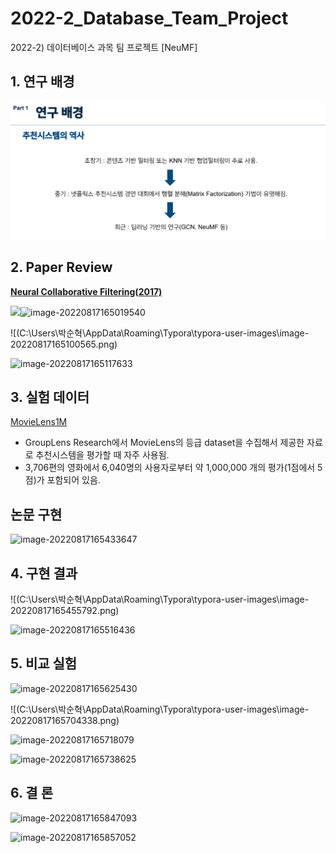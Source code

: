 # 2022-2_Database_Team_Project
2022-2) 데이터베이스 과목 팀 프로젝트 [NeuMF]



## 1. 연구 배경

![image-20220817164325885](README_PNG/image-20220817164325885.png)



## 2. Paper Review

[**Neural Collaborative Filtering(2017)**](https://dl.acm.org/doi/pdf/10.1145/3038912.3052569)

![](C:\Users\박순혁\AppData\Roaming\Typora\typora-user-images\image-20220817164947662.png)![image-20220817165019540](C:\Users\박순혁\AppData\Roaming\Typora\typora-user-images\image-20220817165019540.png)

![(C:\Users\박순혁\AppData\Roaming\Typora\typora-user-images\image-20220817165100565.png)

![image-20220817165117633](C:\Users\박순혁\AppData\Roaming\Typora\typora-user-images\image-20220817165117633.png)



## 3. 실험 데이터

[MovieLens1M](https://guoguibing.github.io/librec/datasets)

- GroupLens Research에서 MovieLens의 등급 dataset을 수집해서 제공한 자료로 추천시스템을 평가할 때 자주 사용됨.
- 3,706편의 영화에서 6,040명의 사용자로부터 약 1,000,000 개의 평가(1점에서 5점)가 포함되어 있음.



## 논문 구현

![image-20220817165433647](C:\Users\박순혁\AppData\Roaming\Typora\typora-user-images\image-20220817165433647.png)



## 4. 구현 결과

![(C:\Users\박순혁\AppData\Roaming\Typora\typora-user-images\image-20220817165455792.png)

![image-20220817165516436](C:\Users\박순혁\AppData\Roaming\Typora\typora-user-images\image-20220817165516436.png)



## 5. 비교 실험

![image-20220817165625430](C:\Users\박순혁\AppData\Roaming\Typora\typora-user-images\image-20220817165625430.png)



![(C:\Users\박순혁\AppData\Roaming\Typora\typora-user-images\image-20220817165704338.png)

![image-20220817165718079](C:\Users\박순혁\AppData\Roaming\Typora\typora-user-images\image-20220817165718079.png)



![image-20220817165738625](C:\Users\박순혁\AppData\Roaming\Typora\typora-user-images\image-20220817165738625.png)



## 6. 결 론

![image-20220817165847093](C:\Users\박순혁\AppData\Roaming\Typora\typora-user-images\image-20220817165847093.png)

![image-20220817165857052](C:\Users\박순혁\AppData\Roaming\Typora\typora-user-images\image-20220817165857052.png)

